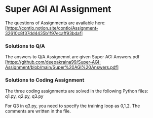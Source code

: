 # Super AGI AI Assignment
The questions of Assignments are available here: [https://contlo.notion.site/contlo/Assignment-32610c8f37dd4435b1f97ecaff93bdaf] 

### Solutions to Q/A
The answers to Q/A Assignemnt are given Super AGI Answers.pdf [https://github.com/deepakraina99/Super-AGI-Assignment/blob/main/Super%20AGI%20Answers.pdf]
### Solutions to Coding Assignment
The three coding assignments are solved in the following Python files: q1.py, q2.py, q3.py

For Q3 in q3.py, you need to specify the training loop as 0,1,2. The comments are written in the file.

